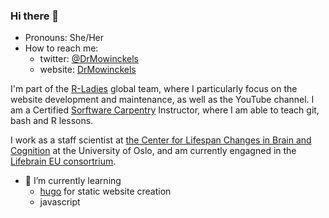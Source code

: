 ### Hi there 👋

- Pronouns: She/Her
- How to reach me: 
  - twitter: [@DrMowinckels](https://twitter.com/DrMowinckels/)
  - website: [DrMowinckels](www.drmowinckels.io)

I'm part of the [R-Ladies](www.rladies.org) global team, where I particularly focus on the website development and maintenance, as well as the YouTube channel. 
I am a Certified [Sorftware Carpentry](https://software-carpentry.org/) Instructor, where I am able to teach git, bash and R lessons. 

I work as a staff scientist at [the Center for Lifespan Changes in Brain and Cognition](www.oslobrains.no) at the University of Oslo, and am currently engagned in the [Lifebrain EU consortrium](www.lifebrain.uio.no). 

- 🌱 I’m currently learning
  - [hugo](https://gohugo.io/) for static website creation
  - javascript
  
